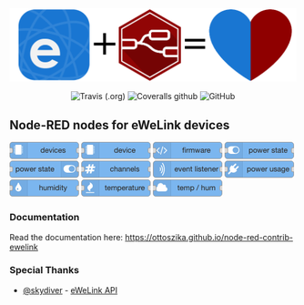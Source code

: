 <p align="center">
  <img alt="eWeLink + Node-RED" src="https://raw.githubusercontent.com/ottoszika/node-red-contrib-ewelink/master/docs/images/logo.png">
</p>

<p align="center">
  <img alt="Travis (.org)" src="https://img.shields.io/travis/ottoszika/node-red-contrib-ewelink?style=for-the-badge">
  <img alt="Coveralls github" src="https://img.shields.io/coveralls/github/ottoszika/node-red-contrib-ewelink?style=for-the-badge">
  <img alt="GitHub" src="https://img.shields.io/github/license/ottoszika/node-red-contrib-ewelink?style=for-the-badge">
</p>

## Node-RED nodes for eWeLink devices
![](docs/images/nodes/devices.png)
![](docs/images/nodes/device.png)
![](docs/images/nodes/firmware.png)
![](docs/images/nodes/power-state-in.png)
![](docs/images/nodes/power-state-out.png)
![](docs/images/nodes/channels.png)
![](docs/images/nodes/event-listener.png)
![](docs/images/nodes/power-usage.png)
![](docs/images/nodes/humidity.png)
![](docs/images/nodes/temperature.png)
![](docs/images/nodes/temp-hum.png)

### Documentation
Read the documentation here: https://ottoszika.github.io/node-red-contrib-ewelink

### Special Thanks
- [@skydiver](https://github.com/skydiver) - [eWeLink API](https://github.com/skydiver/ewelink-api)
